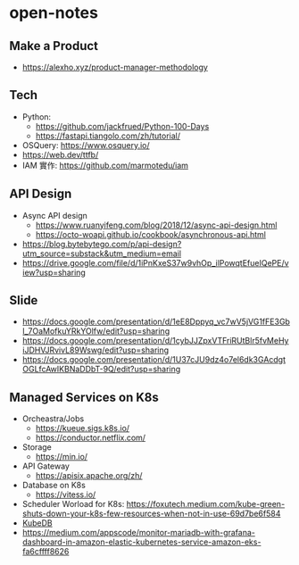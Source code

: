 # open-notes

## Make a Product

- https://alexho.xyz/product-manager-methodology




## Tech

- Python: 
  - https://github.com/jackfrued/Python-100-Days
  - https://fastapi.tiangolo.com/zh/tutorial/
- OSQuery: https://www.osquery.io/
- https://web.dev/ttfb/
- IAM 實作: https://github.com/marmotedu/iam

## API Design

- Async API design
  - https://www.ruanyifeng.com/blog/2018/12/async-api-design.html
  - https://octo-woapi.github.io/cookbook/asynchronous-api.html
- https://blog.bytebytego.com/p/api-design?utm_source=substack&utm_medium=email
- https://drive.google.com/file/d/1iPnKxeS37w9vhOp_ilPowqtEfueIQePE/view?usp=sharing

## Slide
- https://docs.google.com/presentation/d/1eE8Dppyq_vc7wV5jVG1fFE3Gbl_7OaMofkuYRkYOlfw/edit?usp=sharing
- https://docs.google.com/presentation/d/1cybJJZpxVTFriRUtBlr5fvMeHyiJDHVJRvivL89Wswg/edit?usp=sharing
- https://docs.google.com/presentation/d/1U37cJU9dz4o7el6dk3GAcdgtOGLfcAwIKBNaDDbT-9Q/edit?usp=sharing


## Managed Services on K8s

- Orcheastra/Jobs
  - https://kueue.sigs.k8s.io/
  - https://conductor.netflix.com/
- Storage
  - https://min.io/
- API Gateway
  - https://apisix.apache.org/zh/
- Database on K8s
  - https://vitess.io/
- Scheduler Worload for K8s: https://foxutech.medium.com/kube-green-shuts-down-your-k8s-few-resources-when-not-in-use-69d7be6f584
- [KubeDB](https://kubedb.com/)
- https://medium.com/appscode/monitor-mariadb-with-grafana-dashboard-in-amazon-elastic-kubernetes-service-amazon-eks-fa6cffff8626

